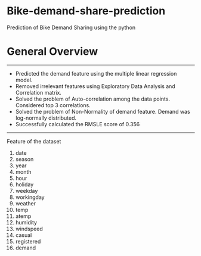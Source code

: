 # Bike-demand-share-prediction
Prediction of Bike Demand Sharing using the python

# General Overview
---------------------------------------------------------------------------------------------------
- Predicted the demand feature using the multiple linear regression model.
- Removed irrelevant features using Exploratory Data Analysis and Correlation matrix.
- Solved the problem of Auto-correlation among the data points. Considered top 3 correlations.
- Solved the problem of Non-Normality of demand feature. Demand was log-normally distributed.
- Successfully calculated the RMSLE score of 0.356
----------------------------------------------------------------------------------------------------

Feature of the dataset
1. date
2. season
3. year
4. month
5. hour
6. holiday
7. weekday
8. workingday
9. weather
10. temp
11. atemp
12. humidity
13. windspeed
14. casual
15. registered
16. demand
